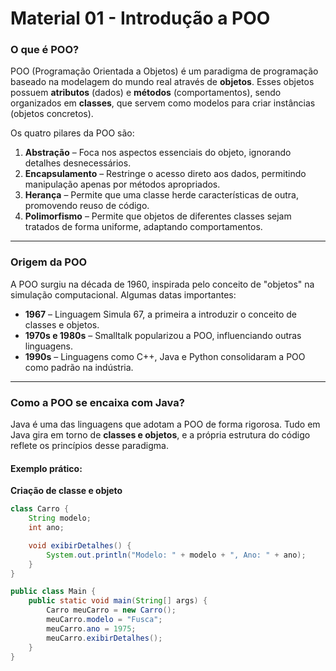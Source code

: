 # Material 01 - Introdução a POO

### O que é POO?  
POO (Programação Orientada a Objetos) é um paradigma de programação baseado na modelagem do mundo real através de **objetos**. Esses objetos possuem **atributos** (dados) e **métodos** (comportamentos), sendo organizados em **classes**, que servem como modelos para criar instâncias (objetos concretos).

Os quatro pilares da POO são:  
1. **Abstração** – Foca nos aspectos essenciais do objeto, ignorando detalhes desnecessários.  
2. **Encapsulamento** – Restringe o acesso direto aos dados, permitindo manipulação apenas por métodos apropriados.  
3. **Herança** – Permite que uma classe herde características de outra, promovendo reuso de código.  
4. **Polimorfismo** – Permite que objetos de diferentes classes sejam tratados de forma uniforme, adaptando comportamentos.

---

### Origem da POO  
A POO surgiu na década de 1960, inspirada pelo conceito de "objetos" na simulação computacional. Algumas datas importantes:  

- **1967** – Linguagem Simula 67, a primeira a introduzir o conceito de classes e objetos.  
- **1970s e 1980s** – Smalltalk popularizou a POO, influenciando outras linguagens.  
- **1990s** – Linguagens como C++, Java e Python consolidaram a POO como padrão na indústria.

---

### Como a POO se encaixa com Java?  
Java é uma das linguagens que adotam a POO de forma rigorosa. Tudo em Java gira em torno de **classes e objetos**, e a própria estrutura do código reflete os princípios desse paradigma.

#### Exemplo prático:
**Criação de classe e objeto**  
   ```java
   class Carro {
       String modelo;
       int ano;

       void exibirDetalhes() {
           System.out.println("Modelo: " + modelo + ", Ano: " + ano);
       }
   }

   public class Main {
       public static void main(String[] args) {
           Carro meuCarro = new Carro();
           meuCarro.modelo = "Fusca";
           meuCarro.ano = 1975;
           meuCarro.exibirDetalhes();
       }
   }
   ```
   
